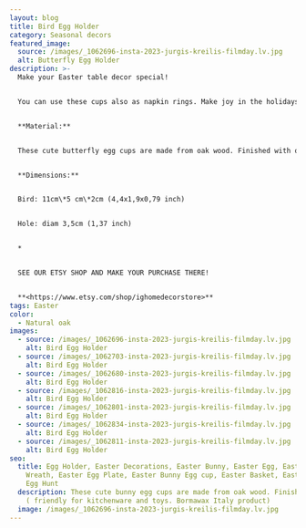 ```yaml
---
layout: blog
title: Bird Egg Holder
category: Seasonal decors
featured_image:
  source: /images/_1062696-insta-2023-jurgis-kreilis-filmday.lv.jpg
  alt: Butterfly Egg Holder
description: >-
  Make your Easter table decor special!


  You can use these cups also as napkin rings. Make joy in the holidays at home with taste!


  **Material:**


  These cute butterfly egg cups are made from oak wood. Finished with oil ( friendly for kitchenware and toys. Bormawax Italy product)


  **Dimensions:**


  Bird: 11cm\*5 cm\*2cm (4,4x1,9x0,79 inch)


  Hole: diam 3,5cm (1,37 inch)


  *


  SEE OUR ETSY SHOP AND MAKE YOUR PURCHASE THERE!


  **<https://www.etsy.com/shop/ighomedecorstore>**
tags: Easter
color:
  - Natural oak
images:
  - source: /images/_1062696-insta-2023-jurgis-kreilis-filmday.lv.jpg
    alt: Bird Egg Holder
  - source: /images/_1062703-insta-2023-jurgis-kreilis-filmday.lv.jpg
    alt: Bird Egg Holder
  - source: /images/_1062680-insta-2023-jurgis-kreilis-filmday.lv.jpg
    alt: Bird Egg Holder
  - source: /images/_1062816-insta-2023-jurgis-kreilis-filmday.lv.jpg
    alt: Bird Egg Holder
  - source: /images/_1062801-insta-2023-jurgis-kreilis-filmday.lv.jpg
    alt: Bird Egg Holder
  - source: /images/_1062834-insta-2023-jurgis-kreilis-filmday.lv.jpg
    alt: Bird Egg Holder
  - source: /images/_1062811-insta-2023-jurgis-kreilis-filmday.lv.jpg
    alt: Bird Egg Holder
seo:
  title: Egg Holder, Easter Decorations, Easter Bunny, Easter Egg, Easter Egg
    Wreath, Easter Egg Plate, Easter Bunny Egg cup, Easter Basket, Easter Gift,
    Egg Hunt
  description: These cute bunny egg cups are made from oak wood. Finished with oil
    ( friendly for kitchenware and toys. Bormawax Italy product)
  image: /images/_1062696-insta-2023-jurgis-kreilis-filmday.lv.jpg
---
```

